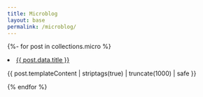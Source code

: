 ```yaml
---
title: Microblog
layout: base
permalink: /microblog/
---
```

{%- for post in collections.micro %}
<li>
		<a href="{{post.url}}">{{ post.data.title }}</a>
		<p>{{ post.templateContent | striptags(true) | truncate(1000) | safe }}</p>
</li>
{% endfor %}
</ul>